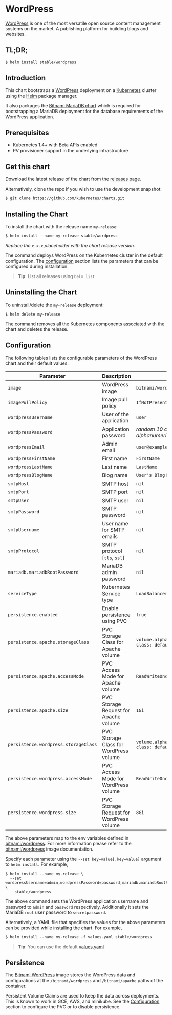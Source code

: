 # WordPress

[WordPress](https://wordpress.org/) is one of the most versatile open source content management systems on the market. A publishing platform for building blogs and websites.

## TL;DR;

```console
$ helm install stable/wordpress
```

## Introduction

This chart bootstraps a [WordPress](https://github.com/bitnami/bitnami-docker-wordpress) deployment on a [Kubernetes](http://kubernetes.io) cluster using the [Helm](https://helm.sh) package manager.

It also packages the [Bitnami MariaDB chart](https://github.com/kubernetes/charts/tree/master/stable/mariadb) which is required for bootstrapping a MariaDB deployment for the database requirements of the WordPress application.

## Prerequisites

- Kubernetes 1.4+ with Beta APIs enabled
- PV provisioner support in the underlying infrastructure

## Get this chart

Download the latest release of the chart from the [releases](../../../releases) page.

Alternatively, clone the repo if you wish to use the development snapshot:

```console
$ git clone https://github.com/kubernetes/charts.git
```

## Installing the Chart

To install the chart with the release name `my-release`:

```console
$ helm install --name my-release stable/wordpress
```

*Replace the `x.x.x` placeholder with the chart release version.*

The command deploys WordPress on the Kubernetes cluster in the default configuration. The [configuration](#configuration) section lists the parameters that can be configured during installation.

> **Tip**: List all releases using `helm list`

## Uninstalling the Chart

To uninstall/delete the `my-release` deployment:

```console
$ helm delete my-release
```

The command removes all the Kubernetes components associated with the chart and deletes the release.

## Configuration

The following tables lists the configurable parameters of the WordPress chart and their default values.

| Parameter                            | Description                              | Default                                                    |
| -------------------------------      | -------------------------------          | ---------------------------------------------------------- |
| `image`                              | WordPress image                          | `bitnami/wordpress:{VERSION}`                              |
| `imagePullPolicy`                    | Image pull policy                        | `IfNotPresent`                                             |
| `wordpressUsername`                  | User of the application                  | `user`                                                     |
| `wordpressPassword`                  | Application password                     | _random 10 character long alphanumeric string_             |
| `wordpressEmail`                     | Admin email                              | `user@example.com`                                         |
| `wordpressFirstName`                 | First name                               | `FirstName`                                                |
| `wordpressLastName`                  | Last name                                | `LastName`                                                 |
| `wordpressBlogName`                  | Blog name                                | `User's Blog!`                                             |
| `smtpHost`                           | SMTP host                                | `nil`                                                      |
| `smtpPort`                           | SMTP port                                | `nil`                                                      |
| `smtpUser`                           | SMTP user                                | `nil`                                                      |
| `smtpPassword`                       | SMTP password                            | `nil`                                                      |
| `smtpUsername`                       | User name for SMTP emails                | `nil`                                                      |
| `smtpProtocol`                       | SMTP protocol [`tls`, `ssl`]             | `nil`                                                      |
| `mariadb.mariadbRootPassword`        | MariaDB admin password                   | `nil`                                                      |
| `serviceType`                        | Kubernetes Service type                  | `LoadBalancer`                                             |
| `persistence.enabled`                | Enable persistence using PVC             | `true`                                                     |
| `persistence.apache.storageClass`    | PVC Storage Class for Apache volume      | `volume.alpha.kubernetes.io/storage-class: default`        |
| `persistence.apache.accessMode`      | PVC Access Mode for Apache volume        | `ReadWriteOnce`                                            |
| `persistence.apache.size`            | PVC Storage Request for Apache volume    | `1Gi`                                                      |
| `persistence.wordpress.storageClass` | PVC Storage Class for WordPress volume   | `volume.alpha.kubernetes.io/storage-class: default`        |
| `persistence.wordpress.accessMode`   | PVC Access Mode for WordPress volume     | `ReadWriteOnce`                                            |
| `persistence.wordpress.size`         | PVC Storage Request for WordPress volume | `8Gi`                                                      |

The above parameters map to the env variables defined in [bitnami/wordpress](http://github.com/bitnami/bitnami-docker-wordpress). For more information please refer to the [bitnami/wordpress](http://github.com/bitnami/bitnami-docker-wordpress) image documentation.

Specify each parameter using the `--set key=value[,key=value]` argument to `helm install`. For example,

```console
$ helm install --name my-release \
  --set wordpressUsername=admin,wordpressPassword=password,mariadb.mariadbRootPassword=secretpassword \
    stable/wordpress
```

The above command sets the WordPress application username and password to `admin` and `password` respectively. Additionally it sets the MariaDB `root` user password to `secretpassword`.

Alternatively, a YAML file that specifies the values for the above parameters can be provided while installing the chart. For example,

```console
$ helm install --name my-release -f values.yaml stable/wordpress
```

> **Tip**: You can use the default [values.yaml](values.yaml)

## Persistence

The [Bitnami WordPress](https://github.com/bitnami/bitnami-docker-wordpress) image stores the WordPress data and configurations at the `/bitnami/wordpress` and `/bitnami/apache` paths of the container.

Persistent Volume Claims are used to keep the data across deployments. This is known to work in GCE, AWS, and minikube.
See the [Configuration](#configuration) section to configure the PVC or to disable persistence.
